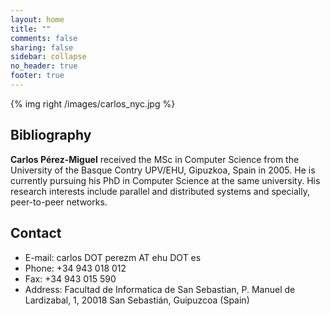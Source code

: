 ```yaml
---
layout: home
title: ""
comments: false
sharing: false
sidebar: collapse
no_header: true
footer: true
---
```


{% img right /images/carlos_nyc.jpg %}

Bibliography
------------
__Carlos Pérez-Miguel__ received the MSc in Computer Science from the University of
the Basque Contry UPV/EHU, Gipuzkoa, Spain in 2005. He is currently pursuing
his PhD in Computer Science at the same university. His research interests
include parallel and distributed systems and specially, peer-to-peer networks.

Contact
-------
- E-mail: carlos DOT perezm AT ehu DOT es
- Phone: +34 943 018 012
- Fax: +34 943 015 590
- Address: Facultad de Informatica de San Sebastian, P. Manuel de Lardizabal, 1, 20018 San Sebastián, Guipuzcoa (Spain)
